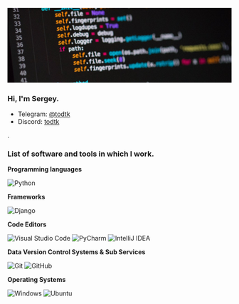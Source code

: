 ![banner](https://raw.githubusercontent.com/todtk/todtk/main/banner.jpg)

### Hi, I'm Sergey.
- Telegram: [@todtk](https://t.me/todtk)
- Discord: [todtk](http://discordapp.com/users/173463742388895744)

.

### List of software and tools in which I work.

<b>Programming languages</b>

![Python](https://img.shields.io/badge/-Python-1e415e?logo=Python&style=for-the-badge&logoColor=ffdb50)

<b>Frameworks</b>

![Django](https://img.shields.io/badge/-Django-092E20?logo=Django&style=for-the-badge&logoColor=white)

<b>Code Editors</b>

![Visual Studio Code](https://img.shields.io/badge/-Visual%20Studio%20Code-FFFFFF?logo=VisualStudioCode&style=for-the-badge&logoColor=blue)
![PyCharm](https://img.shields.io/badge/-PyCharm-e2df44?logo=PyCharm&style=for-the-badge&logoColor=black)
![IntelliJ IDEA](https://img.shields.io/badge/-intellij_idea-3f86f6?logo=intellijidea&style=for-the-badge&logoColor=black)

<b>Data Version Control Systems & Sub Services</b>

![Git](https://img.shields.io/badge/-Git-F05032?logo=Git&style=for-the-badge&logoColor=white)
![GitHub](https://img.shields.io/badge/-Github-181717?logo=Github&style=for-the-badge&logoColor=white)

<b>Operating Systems</b>

![Windows](https://img.shields.io/badge/-Windows-0078d4?logo=Windows&style=for-the-badge&logoColor=white)
![Ubuntu](https://img.shields.io/badge/-Ubuntu-dd4814?logo=Ubuntu&style=for-the-badge&logoColor=white)
